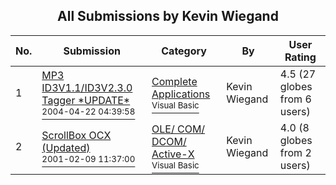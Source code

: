 ﻿<div align="center">

## All Submissions by Kevin Wiegand

</div>

No.  | Submission | Category | By   | User Rating
---- | ---------- | -------- | ---- | -----------
1 | [MP3 ID3V1\.1/ID3V2\.3\.0 Tagger \*UPDATE\*<br /><sup>2004-04-22 04:39:58</sup>](https://github.com/Planet-Source-Code/kevin-wiegand-mp3-id3v1-1-id3v2-3-0-tagger-update__1-52775) | [Complete Applications<br /><sup>Visual Basic</sup>](../ByCategory/complete-applications__1-27.md) | Kevin Wiegand | 4.5 (27 globes from 6 users)
2 | [ScrollBox OCX \(Updated\)<br /><sup>2001-02-09 11:37:00</sup>](https://github.com/Planet-Source-Code/kevin-wiegand-scrollbox-ocx-updated__1-15144) | [OLE/ COM/ DCOM/ Active\-X<br /><sup>Visual Basic</sup>](../ByCategory/ole-com-dcom-active-x__1-29.md) | Kevin Wiegand | 4.0 (8 globes from 2 users)
